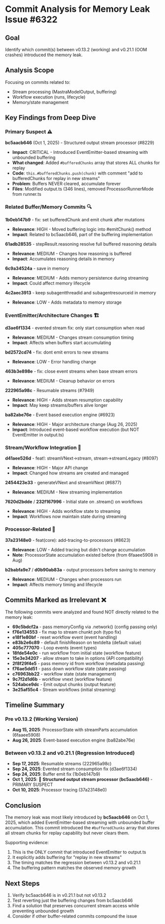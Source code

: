 # Commit Analysis for Memory Leak Issue #6322

## Goal

Identify which commit(s) between v0.13.2 (working) and v0.21.1 (OOM crashes) introduced the memory leak.

## Analysis Scope

Focusing on commits related to:

- Stream processing (MastraModelOutput, buffering)
- Workflow execution (runs, lifecycle)
- Memory/state management

## Key Findings from Deep Dive

### Primary Suspect ⚠️

**bc5aacb646** (Oct 1, 2025) - Structured output stream processor (#8229)

- **Impact**: CRITICAL - Introduced EventEmitter-based streaming with unbounded buffering
- **What changed**: Added `#bufferedChunks` array that stores ALL chunks for replay
- **Code**: `this.#bufferedChunks.push(chunk)` with comment "add to bufferedChunks for replay in new streams"
- **Problem**: Buffers NEVER cleared, accumulate forever
- **Files**: Modified output.ts (346 lines), removed ProcessorRunnerMode from runner.ts

### Related Buffer/Memory Commits 🔍

**1b0eb147b9** - fix: set bufferedChunk and emit chunk after mutations

- **Relevance**: HIGH - Moved buffering logic into #emitChunk() method
- **Impact**: Related to bc5aacb646, part of the buffering implementation

**61adb28535** - stepResult.reasoning resolve full buffered reasoning details

- **Relevance**: MEDIUM - Changes how reasoning is buffered
- **Impact**: Accumulates reasoning details in memory

**6c9a34524a** - save in memory

- **Relevance**: MEDIUM - Adds memory persistence during streaming
- **Impact**: Could affect memory lifecycle

**4c2aec3913** - keep subagentthreadid and subagentresourceid in memory

- **Relevance**: LOW - Adds metadata to memory storage

### EventEmitter/Architecture Changes 🏗️

**d3ae6f1334** - evented stream fix: only start consumption when read

- **Relevance**: MEDIUM - Changes stream consumption timing
- **Impact**: Affects when buffers start accumulating

**bd2572cd74** - fix: dont emit errors to new streams

- **Relevance**: LOW - Error handling change

**463b3e898e** - fix: close event streams when base stream errors

- **Relevance**: MEDIUM - Cleanup behavior on errors

**222965a98c** - Resumable streams (#7949)

- **Relevance**: HIGH - Adds stream resumption capability
- **Impact**: May keep streams/buffers alive longer

**ba82abe76e** - Event based execution engine (#6923)

- **Relevance**: HIGH - Major architecture change (Aug 26, 2025)
- **Impact**: Introduced event-based workflow execution (but NOT EventEmitter in output.ts)

### Stream/Workflow Integration 🔄

**d41aee526d** - feat!: streamVNext->stream, stream->streamLegacy (#8097)

- **Relevance**: HIGH - Major API change
- **Impact**: Changed how streams are created and managed

**2454423e33** - generateVNext and streamVNext (#6877)

- **Relevance**: MEDIUM - New streaming implementation

**7620d2bdde** / **232f167996** - Initial state on .stream() on workflows

- **Relevance**: HIGH - Adds workflow state to streaming
- **Impact**: Workflows now maintain state during streaming

### Processor-Related 🔧

**37a23148e0** - feat(core): add-tracing-to-processors (#8623)

- **Relevance**: LOW - Added tracing but didn't change accumulation
- **Note**: ProcessorState accumulation existed before (from 6faaee5908 in Aug)

**b2babfa9e7** / **d0b90ab83a** - output processors before saving to memory

- **Relevance**: MEDIUM - Changes when processors run
- **Impact**: Affects memory timing and lifecycle

## Commits Marked as Irrelevant ❌

The following commits were analyzed and found NOT directly related to the memory leak:

- **69c5bdcf2a** - pass memoryConfig via .network() (config passing only)
- **f76e134553** - fix map to stream chunkt poh (typo fix)
- **e18f1e80bf** - reset workflow event (event handling)
- **e83b2e6c89** - default finishReason on textdelta (default value)
- **405c777070** - Loop events (event types)
- **18fde54e0c** - run workflow from initial state (workflow feature)
- **15e3e34207** - allow stream to take in options (API compatibility)
- **2f8f29f4e5** - pass memory id from workflow (metadata passing)
- **f76ae5dd51** - pass down workflow state (state passing)
- **c76963bb22** - workflow state (state management)
- **9c7f2d1d6b** - workflow vnext (workflow feature)
- **524abce9dc** - Emit output chunks (output feature)
- **3e25af55c4** - Stream workflows (initial streaming)

## Timeline Summary

### Pre v0.13.2 (Working Version)

- **Aug 15, 2025**: ProcessorState with streamParts accumulation (6faaee5908)
- **Aug 26, 2025**: Event-based execution engine (ba82abe76e)

### Between v0.13.2 and v0.21.1 (Regression Introduced)

- **Sep 17, 2025**: Resumable streams (222965a98c)
- **Sep 24, 2025**: Evented stream consumption fix (d3ae6f1334)
- **Sep 24, 2025**: Buffer emit fix (1b0eb147b9)
- **Oct 1, 2025**: 🚨 **Structured output stream processor (bc5aacb646)** - PRIMARY SUSPECT
- **Oct 10, 2025**: Processor tracing (37a23148e0)

## Conclusion

The memory leak was most likely introduced by **bc5aacb646** on Oct 1, 2025, which added EventEmitter-based streaming with unbounded buffer accumulation. This commit introduced the `#bufferedChunks` array that stores all stream chunks for replay capability but never clears them.

Supporting evidence:

1. This is the ONLY commit that introduced EventEmitter to output.ts
2. It explicitly adds buffering for "replay in new streams"
3. The timing matches the regression between v0.13.2 and v0.21.1
4. The buffering pattern matches the observed memory growth

## Next Steps

1. Verify bc5aacb646 is in v0.21.1 but not v0.13.2
2. Test reverting just the buffering changes from bc5aacb646
3. Find a solution that preserves concurrent stream access while preventing unbounded growth
4. Consider if other buffer-related commits compound the issue
